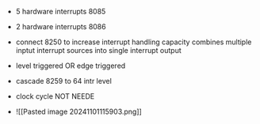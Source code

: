 - 5 hardware interrupts 8085
- 2 hardware interrupts 8086
- connect 8250 to increase interrupt handling capacity
	  combines multiple inptut interrupt sources into single interrupt output

- level triggered OR edge triggered
- cascade 8259 to 64 intr level
- clock cycle NOT NEEDE
- ![[Pasted image 20241101115903.png]]


